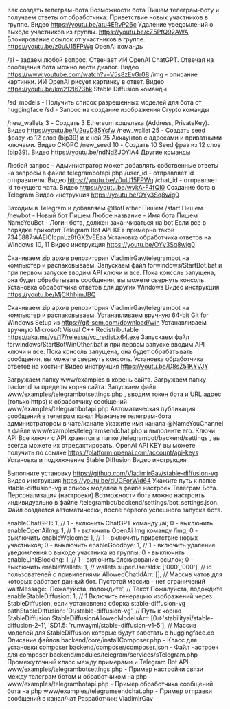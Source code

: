 Как создать телеграм-бота
Возможности бота
Пишем телеграм-боту и получаем ответы от обработчика:
Приветствие новых участников в группе. Видео https://youtu.be/atu4ERvP26c
Удаление уведомлений о выходе участников из группы. https://youtu.be/cZ5PfQ92AWA
Блокирование ссылок от участников в группе. https://youtu.be/z0uIJ15FPWg
OpenAI команды

/ai - задаем любой вопрос. Отвечает ИИ OpenAI ChatGPT. Отвечая на сообщения бота можно вести диалог. Видео https://www.youtube.com/watch?v=V5s8zEvGr08
/img - описание картинки. ИИ OpenAI рисует картинку в ответ. Видео https://youtu.be/km212I673hk
Stable Diffusion команды

/sd_models - Получить список разрешенных моделей для бота от huggingface
/sd - Запрос на создание изображения
Crypto команды

/new_wallets 3 - Создать 3 Ethereum кошелька (Address, PrivateKey). Видео https://youtu.be/U2uyD85Ysfw
/new_wallet 25 - Создать seed фразу из 12 слов (bip39) и к ней 25 Аккаунтов с адресами и приватными ключами. Видео СКОРО
/new_seed 10 - Создать 10 Seed фраз из 12 слов (bip39). Видео https://youtu.be/ndNdZJOYiA4
Другие команды

Любой запрос - Администратор может добавлять собственные ответы на запросы в файле telegrambotapi.php
/user_id - отправляет id отправителя. Видео https://youtu.be/z0uIJ15FPWg
/chat_id - отправляет id текущего чата. Видео https://youtu.be/wykA-F4fQI0
Создание бота в Telegram
Видео инструкция https://youtu.be/OYy3Sq8wig0

Заходим в Telegram и добавляем @BotFather
Пишем /start
Пишем /newbot - Новый бот
Пишем Любое название - Имя бота
Пишем NameYouBot - Логин бота, должен заканчиваться на bot Если все в порядке приходит Telegram Bot API KEY примерно такой 7345887:AAElClcpnLz8fGX2vEEaa
Установка обработчика ответов на Windows 10, 11
Видео инструкция https://youtu.be/OYy3Sq8wig0

Скачиваем zip архив репозитория VladimirGav/telegrambot на компьютер и распаковываем.
Запускаем файл forwindows/StartBot.bat и при первом запуске вводим API ключи и все. Пока консоль запущена, она будет обрабатывать сообщения, вы можете свернуть консоль.
Установка обработчика ответов для других Windows
Видео инструкция https://youtu.be/MjCKhhjmJBQ

Скачиваем zip архив репозитория VladimirGav/telegrambot на компьютер и распаковываем.
Устанавливаем вручную 64-bit Git for Windows Setup из https://git-scm.com/download/win
Устанавливаем вручную Microsoft Visual C++ Redistributable https://aka.ms/vs/17/release/vc_redist.x64.exe
Запускаем файл forwindows/StartBotWinOther.bat и при первом запуске вводим API ключи и все. Пока консоль запущена, она будет обрабатывать сообщения, вы можете свернуть консоль.
Установка обработчика ответов на хостинг
Видео инструкция https://youtu.be/D8sZ51KYVJY

Загружаем папку www/examples в корень сайта.
Загружаем папку backend за пределы корня сайта.
Запускаем файл www/examples/telegrambotsettings.php , вводим токен бота и URL адрес (только https) к обработчику сообщений www/examples/telegrambotapi.php
Автоматическая публикация сообщений в телеграм канал
Назначьте телеграм-бота администратором в чате/канале
Укажите имя канала @NameYouChannel в файле www/examples/telegramsendchat.php и выполните его.
Ключи API
Все ключи с API хранятся в папке /telegrambot/backend/settings , вы всегда можете их отредактировать.
OpenAI API KEY вы можете получить по ссылке https://platform.openai.com/account/api-keys
Установка и подключение Stable Diffusion
Видео инструкция

Выполните установку https://github.com/VladimirGav/stable-diffusion-vg Видео инструкция https://youtu.be/dUGForWid64
Укажите путь к папке stable-diffusion-vg и список моделей в файле настроек Телеграм Бота.
Персонализация (настроеки)
Возможности бота можно настроить индивидуально в файле /telegrambot/backend/settings/bot_settings.json. Файл создается автоматически, после первого успешного запуска бота.

enableChatGPT: 1, // 1 - включить ChatGPT команду /ai; 0 - выключить
enableOpenAiImg: 1, // 1 - включить OpenAi Img команду /img; 0 - выключить
enableWelcome: 1, // 1 - включить приветствие новых участников; 0 - выключить
enableGoodbye: 1, // 1 - включить удаление уведомления о выходе участника из группы; 0 - выключить
enableLinkBlocking: 1, // 1 - включить блокирование ссылок; 0 - выключить
enableWallets: 1, // wallets
superUsersIds: ['000','000'], // id пользователей с привилегиями
AllowedChatIdArr: [], // Массив чатов для которых работает данный бот. Пустотой массив - нет ограничений
waitMessage: 'Пожалуйста, подождите', // Текст Пожалуйста, подождите
enableStableDiffusion: 1, // 1 Включить генерацию изображений через StableDiffusion, если установлена сборка stable-diffusion-vg
pathStableDiffusion: 'D:/stable-diffusion-vg', // Путь к корню StableDiffusion
StableDiffusionAllowedModelsArr: [0=>'stabilityai/stable-diffusion-2-1', 'SD1.5: 'runwayml/stable-diffusion-v1-5'], // Массив моделей для StableDiffusion которые будут работать с huggingface.co
Описание файлов
backend/core/installComposer.php - Класс для установки composer
backend/composer/composer.json - Файл настроек для composer
backend/modules/telegram/services/sTelegram.php - Промежуточный класс между примерами и Telegram Bot API
www/examples/telegrambotsettings.php - Пример настройки связи между телеграм ботом и обработчиком на php
www/examples/telegrambotapi.php - Пример обработчика сообщений бота на php
www/examples/telegramsendchat.php - Пример отправки сообщений в канал/чат
Разработчик: VladimirGav
